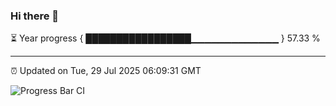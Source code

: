 ### Hi there 👋

⏳ Year progress { █████████████████▁▁▁▁▁▁▁▁▁▁▁▁▁ } 57.33 %

---

⏰ Updated on Tue, 29 Jul 2025 06:09:31 GMT

![Progress Bar CI](https://github.com/liununu/liununu/workflows/Progress%20Bar%20CI/badge.svg)
